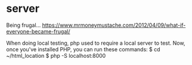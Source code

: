 # server

Being frugal...
https://www.mrmoneymustache.com/2012/04/09/what-if-everyone-became-frugal/


When doing local testing, php used to require a local server to test. Now, once you've installed PHP, you can run these commands:
$ cd ~/html_location
$ php -S localhost:8000
